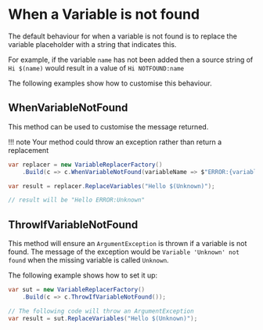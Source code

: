 # When a Variable is not found

The default behaviour for when a variable is not found is to replace the variable
placeholder with a string that indicates this.

For example, if the variable `name` has not been added then a source string of `Hi $(name)`
would result in a value of `Hi NOTFOUND:name`

The following examples show how to customise this behaviour.

## WhenVariableNotFound

This method can be used to customise the message returned.

!!! note
    Your method could throw an exception rather than return a replacement

```csharp { data-fiddle="M0mR8V" }
var replacer = new VariableReplacerFactory()
    .Build(c => c.WhenVariableNotFound(variableName => $"ERROR:{variableName}"));

var result = replacer.ReplaceVariables("Hello $(Unknown)");

// result will be "Hello ERROR:Unknown"
```

## ThrowIfVariableNotFound

This method will ensure an `ArgumentException` is thrown if a variable is not found.
The message of the exception would be `Variable 'Unknown' not found` when the missing variable
is called `Unknown`.

The following example shows how to set it up:

```csharp { data-fiddle="mGLD7t" }
var sut = new VariableReplacerFactory()
    .Build(c => c.ThrowIfVariableNotFound());

// The following code will throw an ArgumentException
var result = sut.ReplaceVariables("Hello $(Unknown)");
```